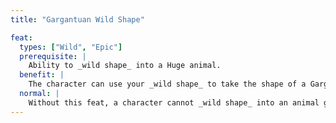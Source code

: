 ```yaml
---
title: "Gargantuan Wild Shape"

feat:
  types: ["Wild", "Epic"]
  prerequisite: |
    Ability to _wild shape_ into a Huge animal.
  benefit: |
    The character can use your _wild shape_ to take the shape of a Gargantuan animal.
  normal: |
    Without this feat, a character cannot _wild shape_ into an animal greater than Huge size.
---
```

